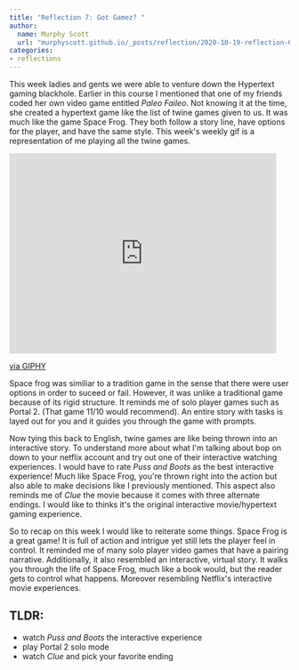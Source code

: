 ```yaml
---
title: "Reflection 7: Got Gamez? " 
author:
  name: Murphy Scott
  url: "murphyscott.github.io/_posts/reflection/2020-10-19-reflection-6.md"
categories:
- reflections
---
```


This week ladies and gents we were able to venture down the Hypertext gaming blackhole. Earlier in this course I mentioned that one of my friends coded her own video game entitled *Paleo Faileo*. Not knowing it at the time, she created a hypertext game like the list of twine games given to us. It was much like the game Space Frog. They both follow a story line, have options for the player, and have the same style. This week's weekly gif is a representation of me playing all the twine games. 
<iframe src="https://giphy.com/embed/1pAhncsuyFjcixgtLY" width="480" height="360" frameBorder="0" class="giphy-embed" allowFullScreen></iframe><p><a href="https://giphy.com/gifs/1pAhncsuyFjcixgtLY">via GIPHY</a></p>

Space frog was similiar to a tradition game in the sense that there were user options in order to suceed or fail. However, it was unlike a traditional game because of its rigid structure. It reminds me of solo player games such as Portal 2. (That game 11/10 would recommend). An entire story with tasks is layed out for you and it guides you through the game with prompts. 

Now tying this back to English, twine games are like being thrown into an interactive story. To understand more about what I'm talking about bop on down to your netflix account and try out one of their interactive watching experiences. I would have to rate <i>Puss and Boots</i> as the best interactive experience! Much like Space Frog, you're thrown right into the action but also able to make decisions like I previously mentioned. This aspect also reminds me of <i>Clue</i> the movie because it comes with three alternate endings. I would like to thinks it's the original interactive movie/hypertext gaming experience. 

So to recap on this week I would like to reiterate some things. Space Frog is a great game! It is full of action and intrigue yet still lets the player feel in control. It reminded me of many solo player video games that have a pairing narrative. Additionally, it also resembled an interactive, virtual story. It walks you through the life of Space Frog, much like a book would, but the reader gets to control what happens. Moreover resembling Netflix's interactive movie experiences.

TLDR: 
----
<ul>
<li>watch <i>Puss and Boots</i> the interactive experience</li>
<li>play Portal 2 solo mode</li>
<li>watch <i>Clue</i> and pick your favorite ending </li>
</ul>
